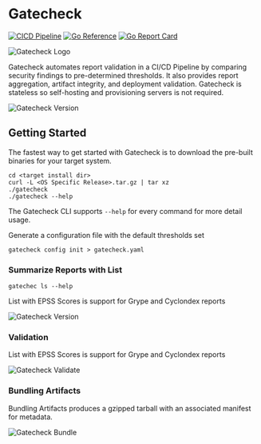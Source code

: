 # Gatecheck
[![CICD Pipeline](https://github.com/gatecheckdev/gatecheck/actions/workflows/run-test.yaml/badge.svg?branch=main)](https://github.com/gatecheckdev/gatecheck/actions/workflows/run-test.yaml)
[![Go Reference](https://pkg.go.dev/badge/github.com/gatecheckdev/gatecheck.svg)](https://pkg.go.dev/github.com/gatecheckdev/gatecheck)
[![Go Report Card](https://goreportcard.com/badge/github.com/gatecheckdev/gatecheck)](https://goreportcard.com/report/github.com/gatecheckdev/gatecheck)


![Gatecheck Logo](https://static.gatecheck.dev/gatecheck-logo-splash-dark.png)

Gatecheck automates report validation in a CI/CD Pipeline by comparing security findings to pre-determined thresholds.
It also provides report aggregation, artifact integrity, and deployment validation.
Gatecheck is stateless so self-hosting and provisioning servers is not required.

![Gatecheck Version](https://static.gatecheck.dev/gatecheck-version.gif)

## Getting Started

The fastest way to get started with Gatecheck is to download the pre-built binaries for your target system.

```shell
cd <target install dir>
curl -L <OS Specific Release>.tar.gz | tar xz
./gatecheck
./gatecheck --help
```

The Gatecheck CLI supports ```--help``` for every command for more detail usage.

Generate a configuration file with the default thresholds set

```shell
gatecheck config init > gatecheck.yaml
```

### Summarize Reports with List

```shell
gatechec ls --help
```

List with EPSS Scores is support for Grype and Cyclondex reports

![Gatecheck Version](https://static.gatecheck.dev/gatecheck-list.gif)


### Validation

List with EPSS Scores is support for Grype and Cyclondex reports

![Gatecheck Validate](https://static.gatecheck.dev/gatecheck-validate.gif)

### Bundling Artifacts

Bundling Artifacts produces a gzipped tarball with an associated manifest for metadata.

![Gatecheck Bundle](https://static.gatecheck.dev/gatecheck-bundle.gif)
